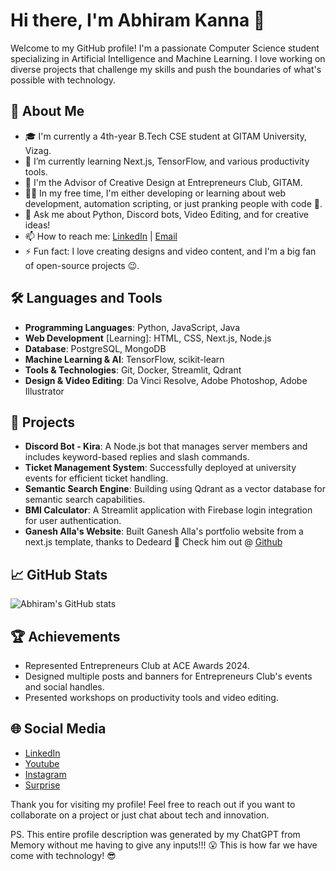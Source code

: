 # Hi there, I'm Abhiram Kanna 👋

Welcome to my GitHub profile! I'm a passionate Computer Science student specializing in Artificial Intelligence and Machine Learning. I love working on diverse projects that challenge my skills and push the boundaries of what's possible with technology.

## 🚀 About Me
- 🎓 I'm currently a 4th-year B.Tech CSE student at GITAM University, Vizag.
- 🌱 I’m currently learning Next.js, TensorFlow, and various productivity tools.
- 💼 I'm the Advisor of Creative Design at Entrepreneurs Club, GITAM.
- 👨‍💻 In my free time, I'm either developing or learning about web development, automation scripting, or just pranking people with code 🤣.
- 💬 Ask me about Python, Discord bots, Video Editing, and for creative ideas!
- 📫 How to reach me: [LinkedIn](https://www.linkedin.com/in/abhiramkanna) | [Email](mailto:abhiramkanna@outlook.com)
- ⚡ Fun fact: I love creating designs and video content, and I'm a big fan of open-source projects 😉.

## 🛠️ Languages and Tools
- **Programming Languages**: Python, JavaScript, Java
- **Web Development** [Learning]: HTML, CSS, Next.js, Node.js
- **Database**: PostgreSQL, MongoDB
- **Machine Learning & AI**: TensorFlow, scikit-learn
- **Tools & Technologies**: Git, Docker, Streamlit, Qdrant
- **Design & Video Editing**: Da Vinci Resolve, Adobe Photoshop, Adobe Illustrator

## 💼 Projects
- **Discord Bot - Kira**: A Node.js bot that manages server members and includes keyword-based replies and slash commands.
- **Ticket Management System**: Successfully deployed at university events for efficient ticket handling.
- **Semantic Search Engine**: Building using Qdrant as a vector database for semantic search capabilities.
- **BMI Calculator**: A Streamlit application with Firebase login integration for user authentication.
- **Ganesh Alla's Website**: Built Ganesh Alla's portfolio website from a next.js template, thanks to Dedeard 🫰 Check him out @ [Github](https://github.com/dedeard)

## 📈 GitHub Stats
![Abhiram's GitHub stats](https://github-readme-stats.vercel.app/api?username=aksisonline&show_icons=true&theme=radical)

## 🏆 Achievements
- Represented Entrepreneurs Club at ACE Awards 2024.
- Designed multiple posts and banners for Entrepreneurs Club's events and social handles.
- Presented workshops on productivity tools and video editing.

## 🌐 Social Media
- [LinkedIn](https://www.linkedin.com/in/abhiramkanna)
- [Youtube](https://youtube.com/aksisonline)
- [Instagram](https://instagram.com/aksisonline)
- [Surprise](https://www.youtube.com/watch?v=dQw4w9WgXcQ)

Thank you for visiting my profile! Feel free to reach out if you want to collaborate on a project or just chat about tech and innovation.

PS. This entire profile description was generated by my ChatGPT from Memory without me having to give any inputs!!! 😮
    This is how far we have come with technology! 😎
